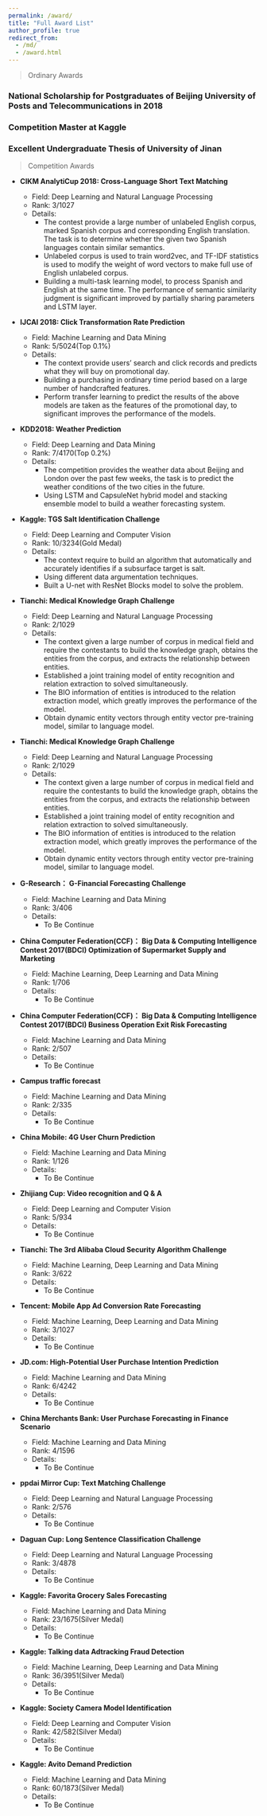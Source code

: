 ```yaml
---
permalink: /award/
title: "Full Award List"
author_profile: true
redirect_from: 
  - /md/
  - /award.html
---
```


>Ordinary Awards


###  National Scholarship for Postgraduates of Beijing University of Posts and Telecommunications in 2018

###  Competition Master at Kaggle

###  Excellent Undergraduate Thesis of University of Jinan


>Competition Awards

* **CIKM AnalytiCup 2018:  Cross-Language Short Text Matching**
  * Field: Deep Learning and Natural Language Processing
  * Rank: 3/1027
  * Details: 
	* The contest provide a large number of unlabeled English corpus, marked Spanish corpus and corresponding English translation. The task is to determine whether the given two Spanish languages contain similar semantics.
    * Unlabeled corpus is used to train word2vec, and TF-IDF statistics is used to modify the weight of word vectors to make full use of English unlabeled corpus.
    * Building a multi-task learning model, to process Spanish and English at the same time. The performance of semantic similarity judgment is significant improved by partially sharing parameters and LSTM layer.

	
* **IJCAI 2018:  Click Transformation Rate Prediction**
  * Field: Machine Learning and Data Mining 
  * Rank: 5/5024(Top 0.1%)
  * Details: 
	* The context provide users’ search and click records and predicts what they will buy on promotional day.
    * Building a purchasing in ordinary time period based on a large number of handcrafted features.
    * Perform transfer learning to predict the results of the above models are taken as the features of the promotional day, to significant improves the performance of the models.	
	

* **KDD2018:  Weather Prediction**
  * Field: Deep Learning and Data Mining 
  * Rank: 7/4170(Top 0.2%)
  * Details: 
	* The competition provides the weather data about Beijing and London over the past few weeks, the task is to predict the weather conditions of the two cities in the future.
    * Using LSTM and CapsuleNet hybrid model and stacking ensemble model to build a weather forecasting system.	


* **Kaggle:  TGS Salt Identification Challenge**
  * Field: Deep Learning and Computer Vision 
  * Rank: 10/3234(Gold Medal)
  * Details: 
	* The context require to build an algorithm that automatically and accurately identifies if a subsurface target is salt.
    * Using different data argumentation techniques.	
	* Built a U-net with ResNet Blocks model to solve the problem.

* **Tianchi:  Medical Knowledge Graph Challenge**
  * Field: Deep Learning and Natural Language Processing 
  * Rank: 2/1029
  * Details: 
	* The context given a large number of corpus in medical field and require the contestants to build the knowledge graph, obtains the entities from the corpus, and extracts the relationship between entities.
    * Established a joint training model of entity recognition and relation extraction to solved simultaneously.	
	* The BIO information of entities is introduced to the relation extraction model, which greatly improves the performance of the model.	
	* Obtain dynamic entity vectors through entity vector pre-training model, similar to language model.

* **Tianchi:  Medical Knowledge Graph Challenge**
  * Field: Deep Learning and Natural Language Processing 
  * Rank: 2/1029
  * Details: 
	* The context given a large number of corpus in medical field and require the contestants to build the knowledge graph, obtains the entities from the corpus, and extracts the relationship between entities.
    * Established a joint training model of entity recognition and relation extraction to solved simultaneously.	
	* The BIO information of entities is introduced to the relation extraction model, which greatly improves the performance of the model.	
	* Obtain dynamic entity vectors through entity vector pre-training model, similar to language model.

* **G-Research： G-Financial Forecasting Challenge** 
  * Field: Machine Learning and Data Mining
  * Rank: 3/406
  * Details: 
    * To Be Continue
	
* **China Computer Federation(CCF)： Big Data & Computing Intelligence Contest 2017(BDCI) Optimization of Supermarket Supply and Marketing** 
  * Field: Machine Learning, Deep Learning and Data Mining
  * Rank: 1/706
  * Details: 
    * To Be Continue

* **China Computer Federation(CCF)： Big Data & Computing Intelligence Contest 2017(BDCI) Business Operation Exit Risk Forecasting** 
  * Field: Machine Learning and Data Mining
  * Rank: 2/507
  * Details: 
    * To Be Continue	

* **Campus traffic forecast** 
  * Field: Machine Learning and Data Mining
  * Rank: 2/335
  * Details: 
    * To Be Continue	
	
* **China Mobile: 4G User Churn Prediction** 
  * Field: Machine Learning and Data Mining
  * Rank: 1/126
  * Details: 
    * To Be Continue

* **Zhijiang Cup: Video recognition and Q & A** 
  * Field: Deep Learning and Computer Vision
  * Rank: 5/934
  * Details: 
    * To Be Continue	

* **Tianchi: The 3rd Alibaba Cloud Security Algorithm Challenge** 
  * Field: Machine Learning, Deep Learning and Data Mining
  * Rank: 3/622
  * Details: 
    * To Be Continue	
	
* **Tencent: Mobile App Ad Conversion Rate Forecasting** 
  * Field: Machine Learning, Deep Learning and Data Mining
  * Rank: 3/1027
  * Details: 
    * To Be Continue	

* **JD.com: High-Potential User Purchase Intention Prediction** 
  * Field: Machine Learning and Data Mining
  * Rank: 6/4242
  * Details: 
    * To Be Continue

* **China Merchants Bank: User Purchase Forecasting in Finance Scenario** 
  * Field: Machine Learning and Data Mining
  * Rank: 4/1596
  * Details: 
    * To Be Continue
	
* **ppdai Mirror Cup: Text Matching Challenge** 
  * Field: Deep Learning and Natural Language Processing
  * Rank: 2/576
  * Details: 
    * To Be Continue
	
* **Daguan Cup: Long Sentence Classification Challenge** 
  * Field: Deep Learning and Natural Language Processing
  * Rank: 3/4878
  * Details: 
    * To Be Continue
	
* **Kaggle: Favorita Grocery Sales Forecasting** 
  * Field: Machine Learning and Data Mining
  * Rank: 23/1675(Silver Medal)
  * Details: 
    * To Be Continue
	
* **Kaggle: Talking data Adtracking Fraud Detection** 
  * Field: Machine Learning, Deep Learning and Data Mining
  * Rank: 36/3951(Silver Medal)
  * Details: 
    * To Be Continue
	
* **Kaggle: Society Camera Model Identification** 
  * Field: Deep Learning and Computer Vision
  * Rank: 42/582(Silver Medal)
  * Details: 
    * To Be Continue
	
* **Kaggle: Avito Demand Prediction** 
  * Field: Machine Learning and Data Mining
  * Rank: 60/1873(Silver Medal)
  * Details: 
    * To Be Continue